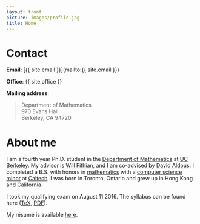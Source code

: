 ```yaml
---
layout: front
picture: images/profile.jpg
title: Home
---
```

# Contact

**Email**: [{{ site.email }}](mailto:{{ site.email }})

**Office**: {{ site.office }}

**Mailing address**:
> Department of Mathematics  
> 970 Evans Hall  
> Berkeley, CA 94720

# About me

I am a fourth year Ph.D. student in the [Department of Mathematics](http://math.berkeley.edu) at [UC Berkeley](http://www.berkeley.edu). My advisor is [Will Fithian](http://www.stat.berkeley.edu/~wfithian/index.html), and I am co-advised by [David Aldous](http://www.stat.berkeley.edu/~aldous/). I completed a B.S. with honors in [mathematics](http://pma.caltech.edu/content/math) with a [computer science minor](http://www.cms.caltech.edu) at [Caltech](http://www.caltech.edu). I was born in Toronto, Ontario and grew up in Hong Kong and California.

I took my qualifying exam on August 11 2016. The syllabus can be found here ([TeX](files/qual-syllabus.tex), [PDF](files/qual-syllabus.pdf)).

My r&#233;sum&#233; is available [here](files/resume.pdf).